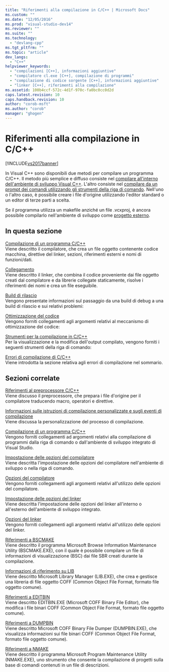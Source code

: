 ```yaml
---
title: "Riferimenti alla compilazione in C/C++ | Microsoft Docs"
ms.custom: ""
ms.date: "12/05/2016"
ms.prod: "visual-studio-dev14"
ms.reviewer: ""
ms.suite: ""
ms.technology: 
  - "devlang-cpp"
ms.tgt_pltfrm: ""
ms.topic: "article"
dev_langs: 
  - "C++"
helpviewer_keywords: 
  - "compilazioni [C++], informazioni aggiuntive"
  - "compilatore cl.exe [C++], compilazione di programmi"
  - "compilazione di codice sorgente [C++], informazioni aggiuntive"
  - "linker [C++], riferimenti alla compilazione"
ms.assetid: 100b4ccf-572c-4d1f-970c-fa0bc0cc0d2d
caps.latest.revision: 10
caps.handback.revision: 10
author: "corob-msft"
ms.author: "corob"
manager: "ghogen"
---
```

# Riferimenti alla compilazione in C/C++
[!INCLUDE[vs2017banner](../../assembler/inline/includes/vs2017banner.md)]

In Visual C\+\+ sono disponibili due metodi per compilare un programma C\/C\+\+.  Il metodo più semplice e diffuso consiste nel [compilare all'interno dell'ambiente di sviluppo Visual C\+\+](../../ide/building-cpp-projects-in-visual-studio.md).  L'altro consiste nel [compilare da un prompt dei comandi utilizzando gli strumenti della riga di comando](../../build/building-on-the-command-line.md).  Nell'uno o l'altro caso, è possibile creare i file d'origine utilizzando l'editor standard o un editor di terze parti a scelta.  
  
 Se il programma utilizza un makefile anziché un file .vcxproj, è ancora possibile compilarlo nell'ambiente di sviluppo come [progetto esterno](../../ide/building-external-projects.md).  
  
## In questa sezione  
 [Compilazione di un programma C\/C\+\+](../../build/reference/compiling-a-c-cpp-program.md)  
 Viene descritto il compilatore, che crea un file oggetto contenente codice macchina, direttive del linker, sezioni, riferimenti esterni e nomi di funzioni\/dati.  
  
 [Collegamento](../../build/reference/linking.md)  
 Viene descritto il linker, che combina il codice proveniente dai file oggetto creati dal compilatore e da librerie collegate staticamente, risolve i riferimenti dei nomi e crea un file eseguibile.  
  
 [Build di rilascio](../../build/reference/release-builds.md)  
 Vengono presentate informazioni sul passaggio da una build di debug a una build di rilascio e sui relativi problemi:  
  
 [Ottimizzazione del codice](../../build/reference/optimizing-your-code.md)  
 Vengono forniti collegamenti agli argomenti relativi al meccanismo di ottimizzazione del codice:  
  
 [Strumenti per la compilazione in C\/C\+\+](../../build/reference/c-cpp-build-tools.md)  
 Per la visualizzazione e la modifica dell'output compilato, vengono forniti i seguenti strumenti della riga di comando:  
  
 [Errori di compilazione di C\/C\+\+](../../error-messages/compiler-errors-1/c-cpp-build-errors.md)  
 Viene introdotta la sezione relativa agli errori di compilazione nel sommario.  
  
## Sezioni correlate  
 [Riferimenti al preprocessore C\/C\+\+](../../preprocessor/c-cpp-preprocessor-reference.md)  
 Viene discusso il preprocessore, che prepara i file d'origine per il compilatore traducendo macro, operatori e direttive.  
  
 [Informazioni sulle istruzioni di compilazione personalizzate e sugli eventi di compilazione](../../ide/understanding-custom-build-steps-and-build-events.md)  
 Viene discussa la personalizzazione del processo di compilazione.  
  
 [Compilazione di un programma C\/C\+\+](../../build/building-c-cpp-programs.md)  
 Vengono forniti collegamenti ad argomenti relativi alla compilazione di programmi dalla riga di comando o dall'ambiente di sviluppo integrato di Visual Studio.  
  
 [Impostazione delle opzioni del compilatore](../../build/reference/setting-compiler-options.md)  
 Viene descritta l'impostazione delle opzioni del compilatore nell'ambiente di sviluppo o nella riga di comando.  
  
 [Opzioni del compilatore](../../build/reference/compiler-options.md)  
 Vengono forniti collegamenti agli argomenti relativi all'utilizzo delle opzioni del compilatore.  
  
 [Impostazione delle opzioni del linker](../../build/reference/setting-linker-options.md)  
 Viene descritta l'impostazione delle opzioni del linker all'interno o all'esterno dell'ambiente di sviluppo integrato.  
  
 [Opzioni del linker](../../build/reference/linker-options.md)  
 Vengono forniti collegamenti agli argomenti relativi all'utilizzo delle opzioni del linker.  
  
 [Riferimenti a BSCMAKE](../../build/reference/bscmake-reference.md)  
 Viene descritto il programma Microsoft Browse Information Maintenance Utility \(BSCMAKE.EXE\), con il quale è possibile compilare un file di informazioni di visualizzazione \(BSC\) dai file SBR creati durante la compilazione.  
  
 [Informazioni di riferimento su LIB](../../build/reference/lib-reference.md)  
 Viene descritto Microsoft Library Manager \(LIB.EXE\), che crea e gestisce una libreria di file oggetto COFF \(Common Object File Format, formato file oggetto comune\).  
  
 [Riferimenti a EDITBIN](../../build/reference/editbin-reference.md)  
 Viene descritto EDITBIN.EXE \(Microsoft COFF Binary File Editor\), che modifica i file binari COFF \(Common Object File Format, formato file oggetto comune\).  
  
 [Riferimenti a DUMPBIN](../../build/reference/dumpbin-reference.md)  
 Viene descritto Microsoft COFF Binary File Dumper \(DUMPBIN.EXE\), che visualizza informazioni sui file binari COFF \(Common Object File Format, formato file oggetto comune\).  
  
 [Riferimenti a NMAKE](../../build/nmake-reference.md)  
 Viene descritto il programma Microsoft Program Maintenance Utility \(NMAKE.EXE\), uno strumento che consente la compilazione di progetti sulla base di comandi contenuti in un file di descrizioni.